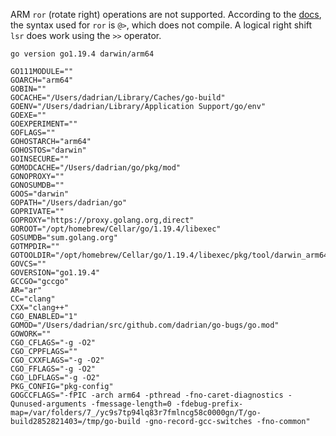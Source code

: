 ARM `ror` (rotate right) operations are not supported. According to the [docs],
the syntax used for `ror` is `@>`, which does not compile. A logical right
shift `lsr` does work using the `>>` operator.

```
go version go1.19.4 darwin/arm64
```

```
GO111MODULE=""
GOARCH="arm64"
GOBIN=""
GOCACHE="/Users/dadrian/Library/Caches/go-build"
GOENV="/Users/dadrian/Library/Application Support/go/env"
GOEXE=""
GOEXPERIMENT=""
GOFLAGS=""
GOHOSTARCH="arm64"
GOHOSTOS="darwin"
GOINSECURE=""
GOMODCACHE="/Users/dadrian/go/pkg/mod"
GONOPROXY=""
GONOSUMDB=""
GOOS="darwin"
GOPATH="/Users/dadrian/go"
GOPRIVATE=""
GOPROXY="https://proxy.golang.org,direct"
GOROOT="/opt/homebrew/Cellar/go/1.19.4/libexec"
GOSUMDB="sum.golang.org"
GOTMPDIR=""
GOTOOLDIR="/opt/homebrew/Cellar/go/1.19.4/libexec/pkg/tool/darwin_arm64"
GOVCS=""
GOVERSION="go1.19.4"
GCCGO="gccgo"
AR="ar"
CC="clang"
CXX="clang++"
CGO_ENABLED="1"
GOMOD="/Users/dadrian/src/github.com/dadrian/go-bugs/go.mod"
GOWORK=""
CGO_CFLAGS="-g -O2"
CGO_CPPFLAGS=""
CGO_CXXFLAGS="-g -O2"
CGO_FFLAGS="-g -O2"
CGO_LDFLAGS="-g -O2"
PKG_CONFIG="pkg-config"
GOGCCFLAGS="-fPIC -arch arm64 -pthread -fno-caret-diagnostics -Qunused-arguments -fmessage-length=0 -fdebug-prefix-map=/var/folders/7_/yc9s7tp94lq83r7fmlncg58c0000gn/T/go-build2852821403=/tmp/go-build -gno-record-gcc-switches -fno-common"
```

[docs]: https://pkg.go.dev/cmd/internal/obj/arm64#hdr-Argument_mapping_rules

